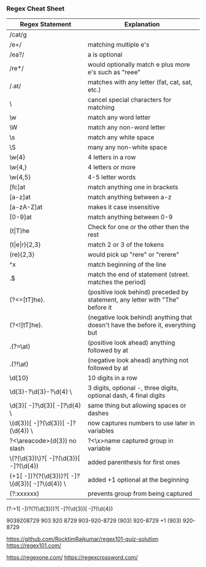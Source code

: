 ### Regex Cheat Sheet
| Regex Statement                                      | Explanation                                                                     |
| ---------------------------------------------------- | ------------------------------------------------------------------------------- |
| /cat/g                                               |                                                                                 |
| /e+/                                                 | matching multiple e's                                                           |
| /ea?/                                                | a is optional                                                                   |
| /re*/                                                | would optionally match e plus more e's such as "reee"                           |
| /.at/                                                | matches with any letter (fat, cat, sat, etc.)                                   |
| \\                                                   | cancel special characters for matching                                          |
| \\w                                                  | match any word letter                                                           |
| \\W                                                  | match any non-word letter                                                       |
| \\s                                                  | match any white space                                                           |
| \\S                                                  | many any non-white space                                                        |
| \\w{4}                                               | 4 letters in a row                                                              |
| \\w{4,}                                              | 4 letters or more                                                               |
| \\w{4,5}                                             | 4-5 letter words                                                                |
| \[fc]at                                              | match anything one in brackets                                                  |
| \[a-z]at                                             | match anything between a-z                                                      |
| \[a-zA-Z]at                                          | makes it case insensitive                                                       |
| \[0-9]at                                             | match anything between 0-9                                                      |
| (t\|T)he                                             | Check for one or the other then the rest                                        |
| (t\|e\|r){2,3}                                       | match 2 or 3 of the tokens                                                      |
| (re){2,3}                                            | would pick up "rere" or "rerere"                                                |
| \^x                                                  | match beginning of the line                                                     |
| \.$                                                  | match the end of statement (street. matches the period)                         |
| (?<=\[tT]he).                                        | (positive look behind) preceded by statement, any letter with "The" before it   |
| (?<!\[tT]he).                                        | (negative look behind) anything that doesn't have the before it, everything but |
| .(?=\at)                                             | (positive look ahead) anything followed by at                                   |
| .(?!\at)                                             | (negative look ahead) anything not followed by at                               |
| \\d{10}                                              | 10 digits in a row                                                              |
| \\d{3}-?\\d{3}-?\\d{4} \                             | 3 digits, optional -, three digits, optional dash, 4 final digits               |
| \\d{3}\[ -]?\\d{3}\[ -]?\\d{4} \                     | same thing but allowing spaces or dashes                                        |
| \\(d{3})\[ -]?(\\d{3})\[ -]?(\\d{4}) \               | now captures numbers to use later in variables                                  |
| \?<\areacode>\(d{3}) no slash                                 | ?<\x>name captured group in variable                                            |
| \\(?(\d{3})\\)?[ -]?(\\d{3})\[ -]?(\\d{4})           | added parenthesis for first ones                                                |
| (\+1[ -])?\(?(\d{3})\)?[ -]?\\(d{3})\[ -]?\\(d{4}) \ | added +1 optional at the beginning                                              |
| (?:xxxxxx)                                           | prevents group from being captured                                              |

(?:\+1[ -])?\(?(\d{3})\)?[ -]?(\d{3})[ -]?(\d{4})

9039208729
903 920 8729
903-920-8729
(903) 920-8729
+1 (903) 920-8729

https://github.com/RocktimRajkumar/regex101-quiz-solution
https://regex101.com/

https://regexone.com/
https://regexcrossword.com/


